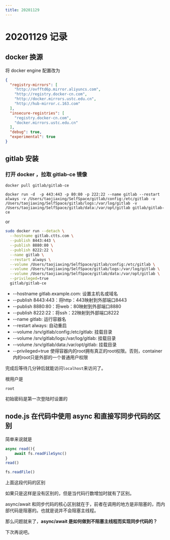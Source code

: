 ```yaml
---
title: 20201129
---
```

# 20201129 记录

## docker 换源

将 docker engine 配置改为

```json
{
  "registry-mirrors": [
    "http://ovfftd6p.mirror.aliyuncs.com",
    "http://registry.docker-cn.com",
    "http://docker.mirrors.ustc.edu.cn",
    "http://hub-mirror.c.163.com"
  ],
  "insecure-registries": [
    "registry.docker-cn.com",
    "docker.mirrors.ustc.edu.cn"
  ],
  "debug": true,
  "experimental": true
}
```



## gitlab 安装

### 打开 docker ，拉取 gitlab-ce 镜像

```dockerfile
docker pull gitlab/gitlab-ce
```

```
docker run -d  -p 443:443 -p 80:80 -p 222:22 --name gitlab --restart always -v /Users/taojiaxing/SelfSpace/gitlab/config:/etc/gitlab -v /Users/taojiaxing/SelfSpace/gitlab/logs:/var/log/gitlab -v /Users/taojiaxing/SelfSpace/gitlab/data:/var/opt/gitlab gitlab/gitlab-ce
```

or

```bash
sudo docker run --detach \
  --hostname gitlab.ctts.com \
  --publish 8443:443 \
  --publish 8880:80 \
  --publish 8222:22 \
  --name gitlab \
  --restart always \
  --volume /Users/taojiaxing/SelfSpace/gitlab/config:/etc/gitlab \
  --volume /Users/taojiaxing/SelfSpace/gitlab/logs:/var/log/gitlab \
  --volume /Users/taojiaxing/SelfSpace/gitlab/data:/var/opt/gitlab \
  --privileged=true 
  gitlab/gitlab-ce
```

- --hostname gitlab.example.com: 设置主机名或域名
- --publish 8443:443：将http：443映射到外部端口8443
- --publish 8880:80：将web：80映射到外部端口8880
- --publish 8222:22：将ssh：22映射到外部端口8222
- --name gitlab: 运行容器名
- --restart always: 自动重启
- --volume /srv/gitlab/config:/etc/gitlab: 挂载目录
- --volume /srv/gitlab/logs:/var/log/gitlab: 挂载目录
- --volume /srv/gitlab/data:/var/opt/gitlab: 挂载目录
- --privileged=true 使得容器内的root拥有真正的root权限。否则，container内的root只是外部的一个普通用户权限

完成后等待几分钟后就能访问`localhost`来访问了。

根用户是

`root`

初始密码是第一次登陆时设置的



## node.js 在代码中使用 async 和直接写同步代码的区别

简单来说就是

```javascript
async read(){
	await fs.readFileSync()
}
read()

fs.readFile()
```

上面这段代码的区别

如果只是这样是没有区别的，但是当代码行数增加时就有了区别。

async/await 和同步代码的核心区别就在于，前者在调用的地方是非阻塞的，而内部代码是阻塞的。也就是说并不会阻塞主线程。

那么问题就来了，**async/await 是如何做到不阻塞主线程而实现同步代码的？**

下次再说吧。